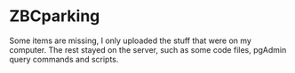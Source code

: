 # ZBCparking

Some items are missing, I only uploaded the stuff that were on my computer. The rest stayed on the server, such as some code files, pgAdmin query commands and scripts.
